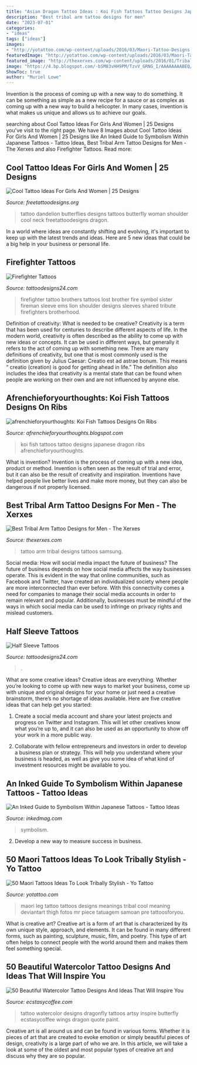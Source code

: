 ```yaml
---
title: "Asian Dragon Tattoo Ideas : Koi Fish Tattoos Tattoo Designs Japanese Dragon Ribs Afrenchieforyourthoughts"
description: "Best tribal arm tattoo designs for men"
date: "2023-07-01"
categories:
- "ideas"
tags: ["ideas"]
images:
- "http://yotattoo.com/wp-content/uploads/2016/03/Maori-Tattoo-Designs-and-Meanings.jpg"
featuredImage: "http://yotattoo.com/wp-content/uploads/2016/03/Maori-Tattoo-Designs-and-Meanings.jpg"
featured_image: "http://thexerxes.com/wp-content/uploads/2016/01/Tribal-Arm-Tattoo....jpg"
image: "https://4.bp.blogspot.com/-bSM83vHH9PM/TzvV_GRNG_I/AAAAAAAABEQ/P1-twrZxQ_A/s1600/japanese-Koi-Fish-full-Tattoos-For-Girls-1516.jpg"
ShowToc: true
author: "Muriel Lowe"
---
```



Invention is the process of coming up with a new way to do something. It can be something as simple as a new recipe for a sauce or as complex as coming up with a new way to build a helicopter. In many cases, invention is what makes us unique and allows us to achieve our goals.

	

		
searching about Cool Tattoo Ideas For Girls And Women | 25 Designs you've visit to the right page. We have 8 Images about Cool Tattoo Ideas For Girls And Women | 25 Designs like An Inked Guide to Symbolism Within Japanese Tattoos - Tattoo Ideas, Best Tribal Arm Tattoo Designs for Men - The Xerxes and also Firefighter Tattoos. Read more:
		
    
## Cool Tattoo Ideas For Girls And Women | 25 Designs

<img loading=lazy src="http://www.freetattoodesigns.org/images/dandelion-butterflies.jpg" onerror="this.onerror=null;this.src='https://tse1.mm.bing.net/th?id=OIP.Mnu43Ib_6lhG_42xlN-BJQHaLO&amp;pid=15.1';" alt="Cool Tattoo Ideas For Girls And Women | 25 Designs">

_Source: freetattoodesigns.org_

>tattoo dandelion butterflies designs tattoos butterfly woman shoulder cool neck freetattoodesigns dragon. 

	

In a world where ideas are constantly shifting and evolving, it's important to keep up with the latest trends and ideas. Here are 5 new ideas that could be a big help in your business or personal life.

    
## Firefighter Tattoos

<img loading=lazy src="http://www.tattoodesigns24.com/wp-content/uploads/2015/01/Brothers-Lost-Firefighter-Tattoo.jpg" onerror="this.onerror=null;this.src='https://tse3.mm.bing.net/th?id=OIP.WDqBJqZYgcJqyaxDq1YmQQHaLG&amp;pid=15.1';" alt="Firefighter Tattoos">

_Source: tattoodesigns24.com_

>firefighter tattoo brothers tattoos lost brother fire symbol sister fireman sleeve ems lion shoulder designs sleeves shared tribute firefighters brotherhood. 

	

Definition of creativity: What is needed to be creative?
Creativity is a term that has been used for centuries to describe different aspects of life. In the modern world, creativity is often described as the ability to come up with new ideas or concepts. It can be used in different ways, but generally it refers to the act of coming up with something new. There are many definitions of creativity, but one that is most commonly used is the definition given by Julius Caesar: Creatio est ad astrae bonum. This means “ creatio (creation) is good for getting ahead in life.” The definition also includes the idea that creativity is a mental state that can be found when people are working on their own and are not influenced by anyone else.

    
## Afrenchieforyourthoughts: Koi Fish Tattoos Designs On Ribs

<img loading=lazy src="https://4.bp.blogspot.com/-bSM83vHH9PM/TzvV_GRNG_I/AAAAAAAABEQ/P1-twrZxQ_A/s1600/japanese-Koi-Fish-full-Tattoos-For-Girls-1516.jpg" onerror="this.onerror=null;this.src='https://tse3.mm.bing.net/th?id=OIP.DVl5dw-tIc6066ZeIHXnNQAAAA&amp;pid=15.1';" alt="afrenchieforyourthoughts: Koi Fish Tattoos Designs On Ribs">

_Source: afrenchieforyourthoughts.blogspot.com_

>koi fish tattoos tattoo designs japanese dragon ribs afrenchieforyourthoughts. 

	

What is invention?
Invention is the process of coming up with a new idea, product or method. Invention is often seen as the result of trial and error, but it can also be the result of creativity and inspiration. Inventions have helped people live better lives and make more money, but they can also be dangerous if not properly licensed.

    
## Best Tribal Arm Tattoo Designs For Men - The Xerxes

<img loading=lazy src="http://thexerxes.com/wp-content/uploads/2016/01/Tribal-Arm-Tattoo....jpg" onerror="this.onerror=null;this.src='https://tse3.mm.bing.net/th?id=OIP.IbAl_IiD_778oSWqAQzElAHaMs&amp;pid=15.1';" alt="Best Tribal Arm Tattoo Designs for Men - The Xerxes">

_Source: thexerxes.com_

>tattoo arm tribal designs tattoos samsung. 

	

Social media: How will social media impact the future of business?
The future of business depends on how social media affects the way businesses operate. This is evident in the way that online communities, such as Facebook and Twitter, have created an individualized society where people are more interconnected than ever before. With this connectivity comes a need for companies to manage their social media accounts in order to remain relevant and popular. Additionally, businesses must be mindful of the ways in which social media can be used to infringe on privacy rights and mislead customers.

    
## Half Sleeve Tattoos

<img loading=lazy src="http://www.tattoodesigns24.com/wp-content/uploads/2015/08/Batman-Tattoo-Design.jpg" onerror="this.onerror=null;this.src='https://tse3.mm.bing.net/th?id=OIP.N9CXdVacirZAzKcbMENjSgHaKT&amp;pid=15.1';" alt="Half Sleeve Tattoos">

_Source: tattoodesigns24.com_

>. 

	

What are some creative ideas?
Creative ideas are everything. Whether you’re looking to come up with new ways to market your business, come up with unique and original designs for your home or just need a creative brainstorm, there’s no shortage of ideas available. Here are five creative ideas that can help get you started:
1. Create a social media account and share your latest projects and progress on Twitter and Instagram. This will let other creatives know what you’re up to, and it can also be used as an opportunity to show off your work in a more public way.

2. Collaborate with fellow entrepreneurs and investors in order to develop a business plan or strategy. This will help you understand where your business is headed, as well as give you some idea of what kind of investment resources might be available to you.


    
## An Inked Guide To Symbolism Within Japanese Tattoos - Tattoo Ideas

<img loading=lazy src="https://www.inkedmag.com/.image/t_share/MTc2NzAxNzE1OTA5NzE1ODM0/japanese-fb.jpg" onerror="this.onerror=null;this.src='https://tse2.mm.bing.net/th?id=OIP.SJCoLquU9K_zYwfHsBLt3QHaD4&amp;pid=15.1';" alt="An Inked Guide to Symbolism Within Japanese Tattoos - Tattoo Ideas">

_Source: inkedmag.com_

>symbolism. 

	

2. Develop a new way to measure success in business.

    
## 50 Maori Tattoos Ideas To Look Tribally Stylish - Yo Tattoo

<img loading=lazy src="http://yotattoo.com/wp-content/uploads/2016/03/Maori-Tattoo-Designs-and-Meanings.jpg" onerror="this.onerror=null;this.src='https://tse1.mm.bing.net/th?id=OIP.YbYVT5528yLLecRlUuzs2gHaMH&amp;pid=15.1';" alt="50 Maori Tattoos Ideas To Look Tribally Stylish - Yo Tattoo">

_Source: yotattoo.com_

>maori leg tattoo tattoos designs meanings tribal cool meaning deviantart thigh fotos mr piece tatuagem samoan pre tattoosforyou. 

	

What is creative art?
Creative art is a form of art that is characterized by its own unique style, approach, and elements. It can be found in many different forms, such as painting, sculpture, music, film, and poetry. This type of art often helps to connect people with the world around them and makes them feel something special.

    
## 50 Beautiful Watercolor Tattoo Designs And Ideas That Will Inspire You

<img loading=lazy src="http://www.ecstasycoffee.com/wp-content/uploads/2016/08/Watercolor-Dragonfly-Tattoo.jpg" onerror="this.onerror=null;this.src='https://tse2.mm.bing.net/th?id=OIP.bQ7cZDdrhWz_k0oOaqyDiAHaJ4&amp;pid=15.1';" alt="50 Beautiful Watercolor Tattoo Designs And Ideas That Will Inspire You">

_Source: ecstasycoffee.com_

>tattoo watercolor designs dragonfly tattoos artsy inspire butterfly ecstasycoffee wings dragon quote paint. 

	

Creative art is all around us and can be found in various forms. Whether it is pieces of art that are created to evoke emotion or simply beautiful pieces of design, creativity is a large part of who we are. In this article, we will take a look at some of the oldest and most popular types of creative art and discuss why they are so popular.

